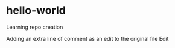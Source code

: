 # hello-world
Learning repo creation

Adding an extra line of comment as an edit to the original file
Edit

